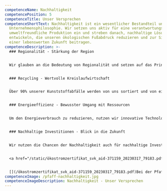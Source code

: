 ```yaml
---
competenceName: Nachhaltigkeit
competencePosition: 5
competenceTitle: Unser Versprechen
competenceShortText: Nachhaltigkeit ist ein wesentlicher Bestandteil unserer
  Unternehmensphilosophie. Wir setzen uns aktiv für eine verantwortungsvolle und
  umweltfreundliche Produktion ein und streben danach, nachhaltige Lösungen zu
  entwickeln, die unseren ökologischen Fußabdruck reduzieren und zur Sicherung
  einer lebenswerten Zukunft beitragen.
competenceDescription: >-
  ### Regionalität - Stärkung der Region


  Wir glauben an die Bedeutung von Regionalität und setzen auf das Prinzip der Zusammenarbeit mit Partnern aus der Region. Im Bereich Formenbau arbeiten wir ausschließlich mit Partnern in unserer Region zusammen, die zur absoluten Weltspitze in puncto Qualität gehören. Auch bei anderen Waren und Dienstleistungen achten wir darauf, dass sie aus der Region stammen bzw. “Made in Germany” sind, um den Wirtschaftsstandort Deutschlands zu stärken.


  ### Recycling - Wertvolle Kreislaufwirtschaft


  Über 90% unserer Kunststoffabfälle werden von uns sortiert und von einem regionalen Entsorger abgeholt, aufbereitet und wiederverwertet. Auf diese Weise entstehen aus unseren Abfällen weitere Kunststoffprodukte wie Gartenstühle oder Zahnpastatuben. Das Recyceln unserer Kunststoffabfälle ermöglicht die längstmögliche Nutzung unserer Rohstoffe und vermeidet den Einsatz neuer Ressourcen, was einen wichtigen Beitrag zur Kreislaufwirtschaft leistet.


  ### Energieeffizienz - Bewusster Umgang mit Ressourcen


  Um den Energieverbrauch zu reduzieren, nutzen wir innovative Technologien und Lösungen. Die Abwärme unserer Maschinenhalle wird für die Beheizung und Kühlung der Büros im Obergeschoss genutzt, ohne zusätzliche Energie zu benötigen. Zudem haben wir unsere Beleuchtung auf energieeffiziente LED-Lampen umgestellt, die nicht nur Strom sparen, sondern auch umweltfreundlich in der Entsorgung sind.


  ### Nachhaltige Investitionen - Blick in die Zukunft


  Wir nutzen die Chancen der Nachhaltigkeit auch für nachhaltige Investitionen in die Zukunft. Ein Großteil unserer Maschinen verfügen bereits über ein sogenanntes Effizienzpaket, welches auf servoelektrische Antriebe und leistungsangepasste Pumpen setzt, um hohe Energieeffizienz zu gewährleisten. Zudem haben wir eine Photovoltaik-Anlage installiert, die 100% selbstgenutzte Energie erzeugt und bis zu 41 Tonnen CO2 pro Jahr einspart. Energie, die zusätzlich noch eingekauft werden muss, entsteht ausschließlich aus regenerativen Energien.


  <a href="/static/ökostromzertifikat_svk_aid-371159_20230317_79183.pdf" target="_blank" class="button">e-optimum Zertifikat</a>


  [](/ökostromzertifikat_svk_aid-371159_20230317_79183.pdf)Bei der Pfaff GmbH verbinden wir Leidenschaft für hochwertige Kunststoffprodukte mit einem starken Engagement für Nachhaltigkeit und Umweltschutz. Unser Versprechen ist es, kontinuierlich an innovativen und nachhaltigen Lösungen zu arbeiten, um eine positive Wirkung auf unsere Gesellschaft und unsere Umwelt zu erzielen.
competenceImage: /pfaff-nachhaltigkeit.jpg
competenceImageDescription: Nachhaltigkeit - Unser Versprechen
---
```

